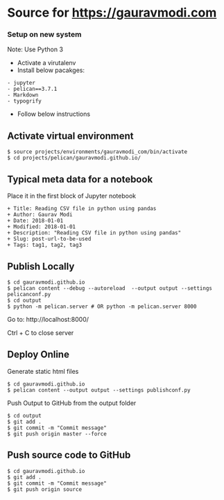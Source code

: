 # Source for https://gauravmodi.com

### Setup on new system
Note: Use Python 3
- Activate a virutalenv
- Install below pacakges:
```
- jupyter
- pelican==3.7.1
- Markdown
- typogrify
```
- Follow below instructions

## Activate virtual environment
```
$ source projects/environments/gauravmodi_com/bin/activate
$ cd projects/pelican/gauravmodi.github.io/
```


## Typical meta data for a notebook
Place it in the first block of Jupyter notebook
```
+ Title: Reading CSV file in python using pandas
+ Author: Gaurav Modi
+ Date: 2018-01-01
+ Modified: 2018-01-01
+ Description: "Reading CSV file in python using pandas"
+ Slug: post-url-to-be-used
+ Tags: tag1, tag2, tag3
```

## Publish Locally
```
$ cd gauravmodi.github.io
$ pelican content --debug --autoreload  --output output --settings pelicanconf.py
$ cd output
$ python -m pelican.server # OR python -m pelican.server 8000
```

Go to: http://localhost:8000/
<p>
Ctrl + C to close server

## Deploy Online
Generate static html files
```
$ cd gauravmodi.github.io
$ pelican content --output output --settings publishconf.py
```

Push Output to GitHub from the output folder

```
$ cd output
$ git add .
$ git commit -m "Commit message"
$ git push origin master --force
```

## Push source code to GitHub
```
$ cd gauravmodi.github.io
$ git add .
$ git commit -m "Commit message"
$ git push origin source
```
